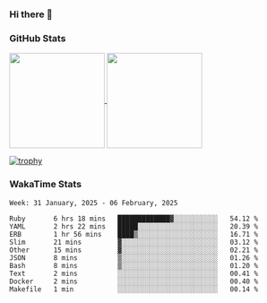 ### Hi there 👋

### GitHub Stats

<a href="https://github.com/anuraghazra/github-readme-stats">
  <img align="center" height="170px" src="https://github-readme-stats.vercel.app/api/top-langs/?username=tksfjt1024&layout=compact&count_private=true&show_icons=true&show_icons=true&theme=graywhite" />
</a>
<a href="https://github.com/anuraghazra/github-readme-stats">
  <img align="center" height="170px" src="https://github-readme-stats.vercel.app/api?username=tksfjt1024&count_private=true&show_icons=true&show_icons=true&theme=graywhite" />
</a>

[![trophy](https://github-profile-trophy.vercel.app/?username=tksfjt1024)](https://github.com/ryo-ma/github-profile-trophy)

### WakaTime Stats

<!--START_SECTION:waka-->
```text
Week: 31 January, 2025 - 06 February, 2025

Ruby       6 hrs 18 mins   █████████████▓░░░░░░░░░░░   54.12 % 
YAML       2 hrs 22 mins   █████░░░░░░░░░░░░░░░░░░░░   20.39 % 
ERB        1 hr 56 mins    ████▒░░░░░░░░░░░░░░░░░░░░   16.71 % 
Slim       21 mins         ▓░░░░░░░░░░░░░░░░░░░░░░░░   03.12 % 
Other      15 mins         ▓░░░░░░░░░░░░░░░░░░░░░░░░   02.21 % 
JSON       8 mins          ▒░░░░░░░░░░░░░░░░░░░░░░░░   01.26 % 
Bash       8 mins          ▒░░░░░░░░░░░░░░░░░░░░░░░░   01.20 % 
Text       2 mins          ░░░░░░░░░░░░░░░░░░░░░░░░░   00.41 % 
Docker     2 mins          ░░░░░░░░░░░░░░░░░░░░░░░░░   00.40 % 
Makefile   1 min           ░░░░░░░░░░░░░░░░░░░░░░░░░   00.14 % 
```
<!--END_SECTION:waka-->
